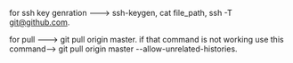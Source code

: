 for ssh key genration --->
ssh-keygen,
cat file_path,
ssh -T git@github.com.

for pull --->
git pull origin master.
if that command is not working use this command--> git pull origin master --allow-unrelated-histories.
